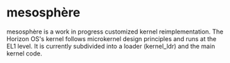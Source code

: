 # mesosphère
mesosphère is a work in progress customized kernel reimplementation.
The Horizon OS's kernel follows microkernel design principles and runs at the EL1 level. It is currently subdivided into a loader (kernel_ldr) and the main kernel code.
